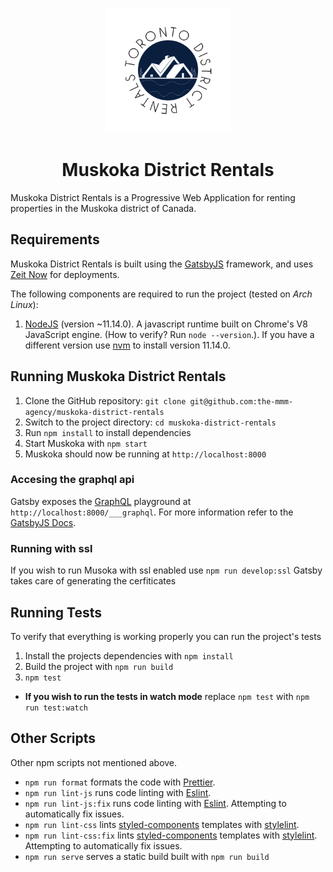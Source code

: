 <p align="center">
  <a href="https://muskoka-district-rentals-git-develop.brettm12345.now.sh">
    <img alt="Gatsby" src="https://raw.githubusercontent.com/the-mmm-agency/muskoka-district-rentals/develop/src/images/muskoka-icon.png?token=ABZYMRBUCO33Z2575LNUMIS42EJSA" width="200" />
  </a>
</p>
<h1 align="center">
  Muskoka District Rentals
</h1>

Muskoka District Rentals is a Progressive Web Application for renting properties in the  Muskoka district of Canada.

## Requirements

Muskoka District Rentals is built using the [GatsbyJS](https://www.gatsbyjs.org) framework, and uses [Zeit Now](https://zeit.co/now) for deployments.

The following components are required to run the project (tested on *Arch Linux*):

1. [NodeJS](https://panodejs.org/) (version ~11.14.0). A javascript runtime built on Chrome's V8 JavaScript engine. (How to verify? Run `node --version`.). If you have a different version use [nvm](https://github.com/nvm-sh/nvm) to install version 11.14.0.

## Running Muskoka District Rentals

1. Clone the GitHub repository: `git clone git@github.com:the-mmm-agency/muskoka-district-rentals`
2. Switch to the project directory: `cd muskoka-district-rentals`
3. Run `npm install` to install dependencies
4. Start Muskoka with `npm start`
5. Muskoka should now be running at `http://localhost:8000`

### Accesing the graphql api

Gatsby exposes the [GraphQL](https://graphql.org) playground at `http://localhost:8000/___graphql`. For more information refer to the [GatsbyJS Docs](https://www.gatsbyjs.org/docs/graphql/).

### Running with ssl

If you wish to run Musoka with ssl enabled use `npm run develop:ssl` Gatsby takes care of generating the cerfiticates

## Running Tests

To verify that everything is working properly you can run the project's tests

1. Install the projects dependencies with `npm install`
2. Build the project with `npm run build`
3. `npm test`

- **If you wish to run the tests in watch mode** replace `npm test` with `npm run test:watch`

## Other Scripts

Other npm scripts not mentioned above.

- `npm run format` formats the code with [Prettier](https://prettier.io/).
- `npm run lint-js` runs code linting with [Eslint](https://eslint.org).
- `npm run lint-js:fix` runs code linting with [Eslint](https://eslint.org). Attempting to automatically fix issues.
- `npm run lint-css` lints [styled-components](https://styled-components.com) templates with [stylelint](https://stylelint.io).
- `npm run lint-css:fix` lints [styled-components](https://styled-components.com) templates with [stylelint](https://stylelint.io). Attempting to automatically fix issues.
- `npm run serve` serves a static build built with `npm run build`
